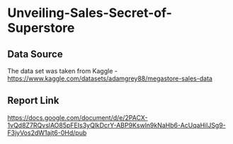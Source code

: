 # Unveiling-Sales-Secret-of-Superstore
## Data Source
The data set was taken from Kaggle - https://www.kaggle.com/datasets/adamgrey88/megastore-sales-data
## Report Link
https://docs.google.com/document/d/e/2PACX-1vQd8Z7RQvslAO85pFEIs3yQlkDcrY-ABP9Kswln9kNaHb6-AcUqaHilJSg9-F3jyVos2dW1ajt6-0Hd/pub
